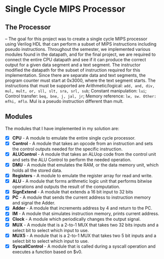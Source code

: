 # Single Cycle MIPS Processor
## The Processor
– The goal for this project was to create a single cycle MIPS processor using Verilog HDL that can perform a subset of MIPS instructions including pseudo instructions. Throughout the semester, we implemented various modules found in the datapath, and for the final project, we are required to connect the entire CPU datapath and see if it can produce the correct output for a given data segment and a text segment. The instructor modified the datapath for the subset of instruction required for this implementation. Since there are separate data and text segments, the program counter must start at 0x3000, where the text segment starts. The instructions that must be supported are Arithmetic/logical: `add, and, div, mul, mult, or, sll, slt, sra, srl, sub`; Constant manipulation: `lui`; Control transfer: `beq, bne, j, jal, jr`; Memory reference: `lw, sw. Other: mfhi, mflo`. Mul is a pseudo instruction different than mult.
## Modules
The modules that I have implemented in my solution are:
- [x] **CPU** - A module to emulate the entire single cycle processor.
- [x] **Control** - A module that takes an opcode from an instruction and sets the control outputs needed for the specific instruction. 
- [x] **ALUControl** - A module that takes an ALUop code from the control unit and sets the ALU Control to perform the needed operation.
- [x] **DMU** - A module that emulates the RAM, or the data memory unit, which holds all the stored data.
- [x] **Registers** - A module to emulate the register array for read and write.
- [x] **ALU** - A module that forms arithmetic logic unit that performs bitwise operations and outputs the result of the computation.
- [x] **SignExtend** - A module that extends a 16 bit input to 32 bits
- [x] **PC** - A module that sends the current address to instruction memory and signal the Adder.
- [x] **Adder** - A module that increments address by 4 and return to the PC.
- [x] **IM** - A module that simulates instruction memory, prints current address.
- [x] **Clock** - A module which periodically changes the output signal.
- [x] **MUX** - A module that is a 2-to-1 MUX that takes two 32 bits inputs and a select bit to select which input to use.
- [x] **MUX5** - A module that is a 2-to-1 MUX that takes two 5 bit inputs and a select bit to select which input to use.
- [x] **SyscallControl** - A module that is called during a syscall operation and executes a function based on $v0.
